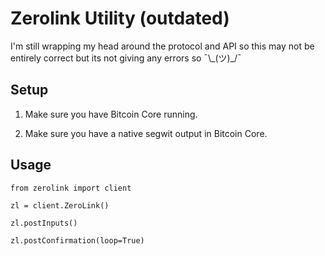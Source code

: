 # Zerolink Utility (outdated)

I'm still wrapping my head around the protocol and API so this may not be entirely correct but its not giving any errors so ¯\\\_(ツ)\_/¯

## Setup

1) Make sure you have Bitcoin Core running.

2) Make sure you have a native segwit output in Bitcoin Core.

## Usage

```
from zerolink import client

zl = client.ZeroLink()

zl.postInputs()

zl.postConfirmation(loop=True)
```
